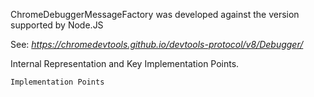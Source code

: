 ChromeDebuggerMessageFactory was developed against the version supported by Node.JS

See: *https://chromedevtools.github.io/devtools-protocol/v8/Debugger/*

 
Internal Representation and Key Implementation Points.


    Implementation Points